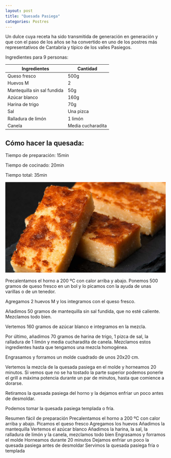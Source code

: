 ```yaml
---
layout: post
title: "Quesada Pasiega"
categories: Postres
---
```


Un dulce cuya receta ha sido transmitida de generación en generación y que con el paso de los años se ha convertido en uno de los postres más representativos de Cantabria y típico de los valles Pasiegos.

Ingredientes para 9 personas:

|Ingredientes          | Cantidad              |
|--------------------- | --------------------- |
|Queso fresco          |         500g          |
|Huevos M              |          2            |
|Mantequilla sin sal fundida|    50g           |
|Azúcar blanco         |         160g          |
|Harina de trigo       |          70g          |
|Sal                   |       Una pizca       |
|Ralladura de limón    |        1 limón        |
|Canela                |   Media cucharadita   |

## Cómo hacer la quesada:

Tiempo de preparación: 15min

Tiempo de cocinado: 20min

Tiempo total: 35min

![Quesada pasiega](/quesada-pasiega.jpg)

Precalentamos el horno a 200 ºC con calor arriba y abajo. Ponemos 500 gramos de queso fresco en un bol y lo picamos con la ayuda de unas varillas o de un tenedor.

Agregamos 2 huevos M y los integramos con el queso fresco.

Añadimos 50 gramos de mantequilla sin sal fundida, que no esté caliente. Mezclamos todo bien.

Vertemos 160 gramos de azúcar blanco e integramos en la mezcla.

Por último, añadimos 70 gramos de harina de trigo, 1 pizca de sal, la ralladura de 1 limón y media cucharadita de canela. Mezclamos estos ingredientes hasta que tengamos una mezcla homogénea.

Engrasamos y forramos un molde cuadrado de unos 20x20 cm.

Vertemos la mezcla de la quesada pasiega en el molde y horneamos 20 minutos. Si vemos que no se ha tostado la parte superior podemos ponerle el grill a máxima potencia durante un par de minutos, hasta que comience a dorarse.

Retiramos la quesada pasiega del horno y la dejamos enfriar un poco antes de desmoldar.

Podemos tomar la quesada pasiega templada o fría.

Resumen fácil de preparación
Precalentamos el horno a 200 ºC con calor arriba y abajo. Picamos el queso fresco
Agregamos los huevos
Añadimos la mantequilla
Vertemos el azúcar blanco
Añadimos la harina, la sal, la ralladura de limón y la canela, mezclamos todo bien
Engrasamos y forramos el molde
Horneamos durante 20 minutos
Dejamos enfriar un poco la quesada pasiega antes de desmoldar
Servimos la quesada pasiega fría o templada



